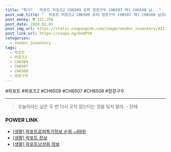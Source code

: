 ```yaml
--- 
title: "특가!   락포트 퍼포즈2 CH6509 로퍼 정장구두 CH6507 택1 CH6508 남..." 
post_sub_title: "  락포트 퍼포즈2 CH6509 로퍼 정장구두 CH6507 택1 CH6508 남성화 3종 컴 페니로퍼 스타일 페니 현대백화점" 
post_money: ₩ 152,250 
post_date: 2020.02.01 
post_img_url: https://static.coupangcdn.com/image/vendor_inventory/812f/e74b49b6042bc62e09052aef115e6e2a955d27b5fa96c1181c0b1ad36fd5.jpg 
post_link_url: https://coupa.ng/bnQPY6 
categories: 
  - vendor_inventory 
tags: 
  - 락포트 
  - 퍼포즈2 
  - CH6509 
  - CH6507 
  - CH6508 
  - 정장구두 
--- 
```

  #락포트 #퍼포즈2 #CH6509 #CH6507 #CH6508 #정장구두 
<hr> 

> 오늘이라는 날은 두 번 다시 오지 않는다는 것을 잊지 말라. - 단테 


### POWER LINK

* <a href="https://blog.naver.com/sakai111/221773487358" target="_blank"> [생활] 락포트로퍼특가정보 순위 ~49위</a>
* <a href="https://blog.naver.com/sakai111/221758998912" target="_blank"> [생활] 락포트 정보 </a>
* <a href="https://blog.naver.com/sakai111/221762923424" target="_blank"> [생활] 락포트남성화 정보 </a>
